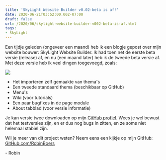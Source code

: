 ```yaml
---
title: 'SkyLight Website Builder v0.02-beta is af!'
date: 2020-06-21T03:52:00.002-07:00
draft: false
url: /2020/06/skylight-website-builder-v002-beta-is-af.html
tags: 
- SkyLight
---
```


Een tijdje geleden (ongeveer een maand) heb ik een blogje gepost over mijn website bouwer: SkyLight Website Builder. Ik had toen net de eerste beta versie (release) af, en nu (een maand later) heb ik de tweede beta versie af. Met deze versie heb ik veel dingen toegevoegd, zoals:

[![](https://1.bp.blogspot.com/-AGKDCpdCNO8/Xs6_kyjly4I/AAAAAAAAHiU/d42MGv5_RwYE80enG-gnadWg80ANbbbkgCK4BGAsYHg/s320/42A945F5-7EEC-4754-A9BA-3DAD9A8676E0.png)](https://1.bp.blogspot.com/-AGKDCpdCNO8/Xs6_kyjly4I/AAAAAAAAHiU/d42MGv5_RwYE80enG-gnadWg80ANbbbkgCK4BGAsYHg/s1200/42A945F5-7EEC-4754-A9BA-3DAD9A8676E0.png)

*   Het importeren zelf gemaakte van thema's
*   Een tweede standaard thema (beschikbaar op GitHub)
*   Menu's
*   Wiki (voor tutorials)
*   Een paar bugfixes in de page module
*   About tabblad (voor versie informatie)

Je kan versie twee downloaden op mijn [GitHub profiel](https://github.com/RobinBoers). Wees je wel bewust dat het testversies zijn, en er dus nog bugs in zitten, en ze soms niet helemaal stabiel zijn.

Wil je meer van dit project weten? Neem eens een kijkje op mijn GitHub: [GitHub.com/RobinBoers](https://github.com/RobinBoers)

\- Robin
